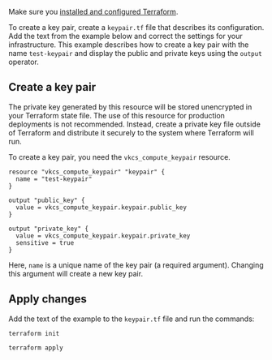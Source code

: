 <warn>

Make sure you [installed and configured Terraform](../../../quick-start).

</warn>

To create a key pair, create a `keypair.tf` file that describes its configuration. Add the text from the example below and correct the settings for your infrastructure. This example describes how to create a key pair with the name `test-keypair` and display the public and private keys using the `output` operator.

## Create a key pair

<warn>

The private key generated by this resource will be stored unencrypted in your Terraform state file. The use of this resource for production deployments is not recommended. Instead, create a private key file outside of Terraform and distribute it securely to the system where Terraform will run.

</warn>

To create a key pair, you need the `vkcs_compute_keypair` resource.

```hcl
resource "vkcs_compute_keypair" "keypair" {
  name = "test-keypair"
}

output "public_key" {
  value = vkcs_compute_keypair.keypair.public_key
}

output "private_key" {
  value = vkcs_compute_keypair.keypair.private_key
  sensitive = true
}
```

Here, `name` is a unique name of the key pair (a required argument). Changing this argument will create a new key pair.

## Apply changes

Add the text of the example to the `keypair.tf` file and run the commands:

```console
terraform init
```
```console
terraform apply
```
